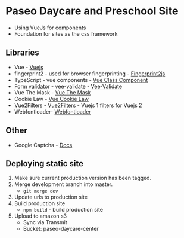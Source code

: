 # Paseo Daycare and Preschool Site
* Using VueJs for components
* Foundation for sites as the css framework

## Libraries
* Vue - [Vuejs](https://vuejs.org/)
* fingerprint2 - used for browser fingerprinting - [Fingerprint2js](https://github.com/Valve/fingerprintjs2)
* TypeScript - vue components - [Vue Class Component](https://github.com/vuejs/vue-class-component)
* Form validator - vee-validate - [Vee-Validate](http://vee-validate.logaretm.com/)
* Vue The Mask - [Vue The Mask](https://github.com/vuejs-tips/vue-the-mask)
* Cookie Law - [Vue Cookie Law](https://apertureless.github.io/vue-cookie-law/)
* Vue2Filters - [Vue2Filters](https://github.com/freearhey/vue2-filters) - Vuejs 1 filters for Vuejs 2
* Webfontloader- [Webfontloader](https://github.com/typekit/webfontloader)

## Other
* Google Captcha - [Docs](https://developers.google.com/recaptcha/intro)

## Deploying static site
1. Make sure current production version has been tagged.
1. Merge development branch into master.
    * `git merge dev`
1. Update urls to production site
1. Build production site
    * `npm build` - build production site
1. Upload to amazon s3
    * Sync via Transmit
    * Bucket: paseo-daycare-center
    


